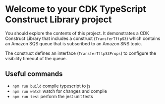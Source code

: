 # Welcome to your CDK TypeScript Construct Library project

You should explore the contents of this project. It demonstrates a CDK Construct Library that includes a construct (`TransferTftpS3`)
which contains an Amazon SQS queue that is subscribed to an Amazon SNS topic.

The construct defines an interface (`TransferTftpS3Props`) to configure the visibility timeout of the queue.

## Useful commands

* `npm run build`   compile typescript to js
* `npm run watch`   watch for changes and compile
* `npm run test`    perform the jest unit tests
